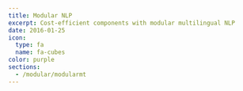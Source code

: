 ```yaml
---
title: Modular NLP
excerpt: Cost-efficient components with modular multilingual NLP
date: 2016-01-25
icon:
  type: fa
  name: fa-cubes
color: purple
sections:
  - /modular/modularmt
---
```

